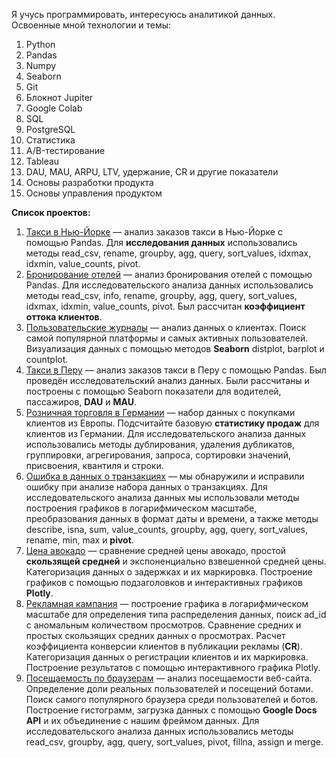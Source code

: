 Я учусь программировать, интересуюсь аналитикой данных.
Освоенные мной технологии и темы:

1. Python
2. Pandas
3. Numpy
4. Seaborn
6. Git
7. Блокнот Jupiter
8. Google Colab
9. SQL
10. PostgreSQL
11. Статистика
12. A/B-тестирование
13. Tableau
14. DAU, MAU, ARPU, LTV, удержание, CR и другие показатели
15. Основы разработки продукта
16. Основы управления продуктом


**Список проектов:**
1. [Такси в Нью-Йорке](https://github.com/annidkrieteav/data_analysis_learn/blob/main/taxi_in_nyc.ipynb) — анализ заказов такси в Нью-Йорке с помощью Pandas. Для **исследования данных** использовались методы read_csv, rename, groupby, agg, query, sort_values, idxmax, idxmin, value_counts, pivot.
2. [Бронирование отелей](https://github.com/annidkrieteav/data_analysis_learn/blob/main/hotel_bookings.ipynb) — анализ бронирования отелей с помощью Pandas. Для исследовательского анализа данных использовались методы read_csv, info, rename, groupby, agg, query, sort_values, idxmax, idxmin, value_counts, pivot. Был рассчитан **коэффициент оттока клиентов**.  
3. [Пользовательские журналы](https://github.com/annidkrieteav/data_analysis_learn/blob/main/user_logs.ipynb) — анализ данных о клиентах. Поиск самой популярной платформы и самых активных пользователей. Визуализация данных с помощью методов **Seaborn** distplot, barplot и countplot.       
4. [Такси в Перу](https://github.com/annidkrieteav/data_analysis_learn/blob/main/taxi_peru.ipynb) — анализ заказов такси в Перу с помощью Pandas. Был проведён исследовательский анализ данных. Были рассчитаны и построены с помощью Seaborn показатели для водителей, пассажиров, **DAU** и **MAU**.     
5. [Розничная торговля в Германии](https://github.com/annidkrieteav/data_analysis_learn/blob/main/retail_in_germany.ipynb) — набор данных с покупками клиентов из Европы. Подсчитайте базовую **статистику продаж** для клиентов из Германии. Для исследовательского анализа данных использовались методы дублирования, удаления дубликатов, группировки, агрегирования, запроса, сортировки значений, присвоения, квантиля и строки. 
6. [Ошибка в данных о транзакциях](https://github.com/annidkrieteav/data_analysis_learn/blob/main/error_in_transaction_data.ipynb) — мы обнаружили и исправили ошибку при анализе набора данных о транзакциях. Для исследовательского анализа данных мы использовали методы построения графиков в логарифмическом масштабе, преобразования данных в формат даты и времени, а также методы describe, isna, sum, value_counts, groupby, agg, query, sort_values, rename, min, max и **pivot**.   
7. [Цена авокадо](https://github.com/annidkrieteav/data_analysis_learn/blob/main/avocado_price.ipynb) — сравнение средней цены авокадо, простой **скользящей средней** и экспоненциально взвешенной средней цены. Категоризация данных о задержках и их маркировка. Построение графиков с помощью подзаголовков и интерактивных графиков **Plotly**.  
8. [Рекламная кампания](https://github.com/annidkrieteav/data_analysis_learn/blob/main/ads_campaign.ipynb) — построение графика в логарифмическом масштабе для определения типа распределения данных, поиск ad_id с аномальным количеством просмотров. Сравнение средних и простых скользящих средних данных о просмотрах. Расчет коэффициента конверсии клиентов в публикации рекламы (**CR**). Категоризация данных о регистрации клиентов и их маркировка. Построение результатов с помощью интерактивного графика Plotly.  
9. [Посещаемость по браузерам](https://github.com/annidkrieteav/data_analysis_learn/blob/main/visits_by_browser.ipynb) — анализ посещаемости веб-сайта. Определение доли реальных пользователей и посещений ботами. Поиск самого популярного браузера среди пользователей и ботов. Построение гистограмм, загрузка данных с помощью **Google Docs API** и их объединение с нашим фреймом данных. Для исследовательского анализа данных использовались методы read_csv, groupby, agg, query, sort_values, pivot, fillna, assign и merge.

